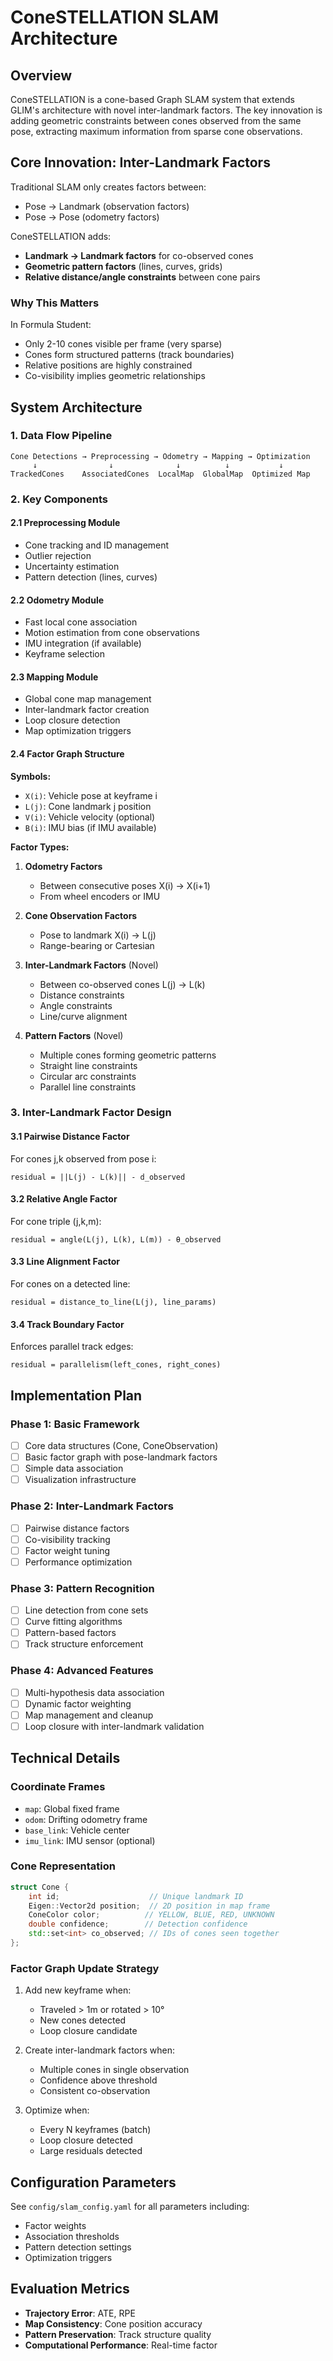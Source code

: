 # ConeSTELLATION SLAM Architecture

## Overview

ConeSTELLATION is a cone-based Graph SLAM system that extends GLIM's architecture with novel inter-landmark factors. The key innovation is adding geometric constraints between cones observed from the same pose, extracting maximum information from sparse cone observations.

## Core Innovation: Inter-Landmark Factors

Traditional SLAM only creates factors between:
- Pose → Landmark (observation factors)
- Pose → Pose (odometry factors)

ConeSTELLATION adds:
- **Landmark → Landmark factors** for co-observed cones
- **Geometric pattern factors** (lines, curves, grids)
- **Relative distance/angle constraints** between cone pairs

### Why This Matters

In Formula Student:
- Only 2-10 cones visible per frame (very sparse)
- Cones form structured patterns (track boundaries)
- Relative positions are highly constrained
- Co-visibility implies geometric relationships

## System Architecture

### 1. Data Flow Pipeline

```
Cone Detections → Preprocessing → Odometry → Mapping → Optimization
     ↓                ↓              ↓          ↓           ↓
TrackedCones    AssociatedCones  LocalMap  GlobalMap  Optimized Map
```

### 2. Key Components

#### 2.1 Preprocessing Module
- Cone tracking and ID management
- Outlier rejection
- Uncertainty estimation
- Pattern detection (lines, curves)

#### 2.2 Odometry Module
- Fast local cone association
- Motion estimation from cone observations
- IMU integration (if available)
- Keyframe selection

#### 2.3 Mapping Module
- Global cone map management
- Inter-landmark factor creation
- Loop closure detection
- Map optimization triggers

#### 2.4 Factor Graph Structure

**Symbols:**
- `X(i)`: Vehicle pose at keyframe i
- `L(j)`: Cone landmark j position
- `V(i)`: Vehicle velocity (optional)
- `B(i)`: IMU bias (if IMU available)

**Factor Types:**

1. **Odometry Factors**
   - Between consecutive poses X(i) → X(i+1)
   - From wheel encoders or IMU

2. **Cone Observation Factors**
   - Pose to landmark X(i) → L(j)
   - Range-bearing or Cartesian

3. **Inter-Landmark Factors** (Novel)
   - Between co-observed cones L(j) → L(k)
   - Distance constraints
   - Angle constraints
   - Line/curve alignment

4. **Pattern Factors** (Novel)
   - Multiple cones forming geometric patterns
   - Straight line constraints
   - Circular arc constraints
   - Parallel line constraints

### 3. Inter-Landmark Factor Design

#### 3.1 Pairwise Distance Factor
For cones j,k observed from pose i:
```
residual = ||L(j) - L(k)|| - d_observed
```

#### 3.2 Relative Angle Factor
For cone triple (j,k,m):
```
residual = angle(L(j), L(k), L(m)) - θ_observed
```

#### 3.3 Line Alignment Factor
For cones on a detected line:
```
residual = distance_to_line(L(j), line_params)
```

#### 3.4 Track Boundary Factor
Enforces parallel track edges:
```
residual = parallelism(left_cones, right_cones)
```

## Implementation Plan

### Phase 1: Basic Framework
- [ ] Core data structures (Cone, ConeObservation)
- [ ] Basic factor graph with pose-landmark factors
- [ ] Simple data association
- [ ] Visualization infrastructure

### Phase 2: Inter-Landmark Factors
- [ ] Pairwise distance factors
- [ ] Co-visibility tracking
- [ ] Factor weight tuning
- [ ] Performance optimization

### Phase 3: Pattern Recognition
- [ ] Line detection from cone sets
- [ ] Curve fitting algorithms
- [ ] Pattern-based factors
- [ ] Track structure enforcement

### Phase 4: Advanced Features
- [ ] Multi-hypothesis data association
- [ ] Dynamic factor weighting
- [ ] Map management and cleanup
- [ ] Loop closure with inter-landmark validation

## Technical Details

### Coordinate Frames
- `map`: Global fixed frame
- `odom`: Drifting odometry frame
- `base_link`: Vehicle center
- `imu_link`: IMU sensor (optional)

### Cone Representation
```cpp
struct Cone {
    int id;                    // Unique landmark ID
    Eigen::Vector2d position;  // 2D position in map frame
    ConeColor color;          // YELLOW, BLUE, RED, UNKNOWN
    double confidence;        // Detection confidence
    std::set<int> co_observed; // IDs of cones seen together
};
```

### Factor Graph Update Strategy
1. Add new keyframe when:
   - Traveled > 1m or rotated > 10°
   - New cones detected
   - Loop closure candidate

2. Create inter-landmark factors when:
   - Multiple cones in single observation
   - Confidence above threshold
   - Consistent co-observation

3. Optimize when:
   - Every N keyframes (batch)
   - Loop closure detected
   - Large residuals detected

## Configuration Parameters

See `config/slam_config.yaml` for all parameters including:
- Factor weights
- Association thresholds  
- Pattern detection settings
- Optimization triggers

## Evaluation Metrics

- **Trajectory Error**: ATE, RPE
- **Map Consistency**: Cone position accuracy
- **Pattern Preservation**: Track structure quality
- **Computational Performance**: Real-time factor